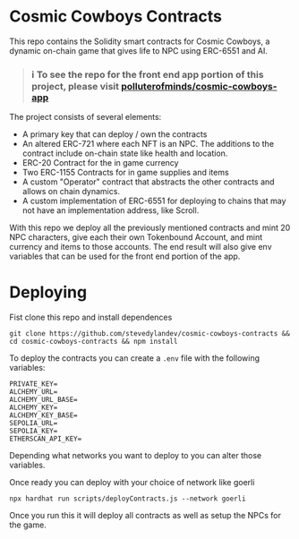 # Cosmic Cowboys Contracts

This repo contains the Solidity smart contracts for Cosmic Cowboys, a dynamic on-chain game that gives life to NPC using ERC-6551 and AI.

> ### ℹ️ To see the repo for the front end app portion of this project, please visit [polluterofminds/cosmic-cowboys-app](https://github.com/polluterofminds/cosmic-cowboys-app)

The project consists of several elements: 
- A primary key that can deploy / own the contracts 
- An altered ERC-721 where each NFT is an NPC. The additions to the contract include on-chain state like health and location.
- ERC-20 Contract for the in game currency
- Two ERC-1155 Contracts for in game supplies and items 
- A custom "Operator" contract that abstracts the other contracts and allows on chain dynamics.
- A custom implementation of ERC-6551 for deploying to chains that may not have an implementation address, like Scroll. 

With this repo we deploy all the previously mentioned contracts and mint 20 NPC characters, give each their own Tokenbound Account, and mint currency and items to those accounts. The end result will also give env variables that can be used for the front end portion of the app. 

# Deploying

Fist clone this repo and install dependences
```
git clone https://github.com/stevedylandev/cosmic-cowboys-contracts && cd cosmic-cowboys-contracts && npm install
```

To deploy the contracts you can create a `.env` file with the following variables:

```
PRIVATE_KEY=
ALCHEMY_URL=
ALCHEMY_URL_BASE=
ALCHEMY_KEY=
ALCHEMY_KEY_BASE=
SEPOLIA_URL=
SEPOLIA_KEY=
ETHERSCAN_API_KEY=
```
Depending what networks you want to deploy to you can alter those variables. 

Once ready you can deploy with your choice of network like goerli
```
npx hardhat run scripts/deployContracts.js --network goerli
```
Once you run this it will deploy all contracts as well as setup the NPCs for the game. 

